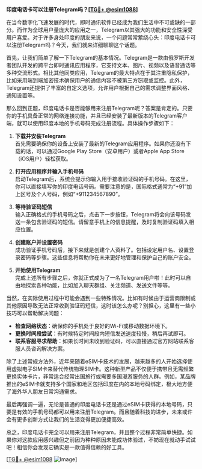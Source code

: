 **印度电话卡可以注册Telegram吗？[[TG💪+ @esim1088](https://t.me/s/esim1088)]**

在当今数字化飞速发展的时代，即时通讯软件已经成为我们生活中不可或缺的一部分。而作为全球用户量庞大的应用之一，Telegram以其强大的功能和安全性深受用户喜爱。对于许多身处印度的朋友来说，一个问题常常萦绕心头：印度电话卡可以注册Telegram吗？今天，我们就来详细聊聊这个话题。

首先，让我们简单了解一下Telegram的基本情况。Telegram是一款由俄罗斯开发者团队开发的跨平台即时通讯应用程序，它支持文本、图片、视频以及语音通话等多种交流形式。相比其他同类应用，Telegram的最大特点在于其注重隐私保护，比如采用端到端加密技术确保用户的通信内容不被第三方窃取或监控。此外，Telegram还提供了丰富的自定义选项，允许用户根据自己的需求调整界面风格、通知设置等。

那么回到正题，印度电话卡是否能够用来注册Telegram呢？答案是肯定的。只要你的手机具备正常的网络连接功能，并且已经安装了最新版本的Telegram客户端，就可以使用印度本地的手机号码完成注册流程。具体操作步骤如下：

1. **下载并安装Telegram**  
   首先需要确保你的设备上安装了最新的Telegram应用程序。如果你还没有下载的话，可以通过Google Play Store（安卓用户）或者Apple App Store（iOS用户）轻松获取。

2. **打开应用程序并输入手机号码**  
   启动Telegram后，系统会提示你输入用于接收验证码的手机号码。在这里，你可以直接填写你的印度电话号码。需要注意的是，国际格式通常为“+91”加上区号及个人号码，例如“+911234567890”。

3. **等待验证码短信**  
   输入正确格式的手机号码之后，点击下一步按钮，Telegram将会向该号码发送一条包含验证码的短信。请留意手机上的信息提醒，及时复制验证码填入相应位置。

4. **创建账户并设置密码**  
   成功验证手机号码后，接下来就是创建个人资料了。包括设定用户名、设置登录密码等步骤。这些信息将帮助你在未来更好地管理和保护自己的账户安全。

5. **开始使用Telegram**  
   完成上述所有步骤之后，你就正式成为了一名Telegram用户啦！此时可以自由地探索各种功能，比如加入聊天群组、关注频道、发送文件等等。

当然，在实际使用过程中可能会遇到一些特殊情况。比如有时候由于运营商限制或其他原因导致无法正常收到验证码短信，这时该怎么办呢？别担心，这里有一些小技巧可以帮助解决问题：

- **检查网络状态**：确保你的手机处于良好的Wi-Fi或移动数据环境下。
- **更换时间段尝试**：有时候特定时间段内短信发送速度较慢，稍后再试即可。
- **联系客服寻求帮助**：如果长时间未收到验证码，可以直接通过官方网站联系客服人员咨询解决方案。

除了上述常规方法外，近年来随着eSIM卡技术的发展，越来越多的人开始选择使用虚拟电子SIM卡来替代传统物理SIM卡。这种新型产品不仅便于携带且无需频繁更换实体卡片，非常适合经常出国旅行或需要多国漫游服务的人群。例如，某品牌推出的eSIM卡就支持多个国家和地区包括印度在内的本地号码绑定，极大地方便了海外华人朋友日常沟通需求。

最后再强调一遍，无论是普通的印度电话卡还是通过eSIM卡获得的本地号码，只要是有效的手机号码都可以用来注册Telegram。而且随着科技的进步，未来或许会有更多创新方式让我们的生活变得更加便捷高效。

总之，印度电话卡完全可以用来注册Telegram，并且整个过程非常简单快捷。如果你对这款应用感兴趣但之前因为种种原因未能成功体验过，不妨现在就动手试试吧！相信你会发现它确实是一款值得信赖的好工具。

[[TG💪+ @esim1088](https://t.me/s/esim1088) ![Image](https://i.postimg.cc/4NQfJmqS/Snipaste-2025-05-13-00-14-12.png)]